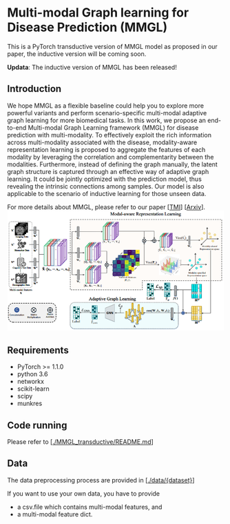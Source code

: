 # Multi-modal Graph learning for Disease Prediction (MMGL)

This is a PyTorch transductive version of MMGL model as proposed in our paper, the inductive version will be coming soon.

**Updata**: The inductive version of MMGL has been released!

## Introduction
We hope MMGL as a flexible baseline could help you to explore more powerful variants and perform scenario-specific multi-modal adaptive graph learning for more biomedical tasks. In this work, we propose an end-to-end Multi-modal Graph Learning framework (MMGL) for disease prediction with multi-modality. To effectively exploit the rich information across multi-modality associated with the disease, modality-aware representation learning is proposed to aggregate the features of each modality by leveraging the correlation and complementarity between the modalities. Furthermore, instead of defining the graph manually, the latent graph structure is captured through an effective way of adaptive graph learning. It could be jointly optimized with the prediction model, thus revealing the intrinsic connections among samples. Our model is also applicable to the scenario of inductive learning for those unseen data.

For more details about MMGL, please refer to our paper [[TMI](https://ieeexplore.ieee.org/abstract/document/9733917)] [[Arxiv](https://arxiv.org/abs/2203.05880)].
![image](https://github.com/SsGood/MMGL/blob/main/img/MMGL.png)

## Requirements
* PyTorch >= 1.1.0
* python 3.6
* networkx
* scikit-learn
* scipy
* munkres

## Code running

Please refer to  [[./MMGL_transductive/README.md](https://github.com/SsGood/MMGL/blob/main/MMGL_transductive/README.md)]

## Data
The data preprocessing process are provided in [[./data/{dataset}](https://github.com/SsGood/MMGL/blob/main/data/)]

If you want to use your own data, you have to provide 
* a csv.file which contains multi-modal features, and
* a multi-modal feature dict.

